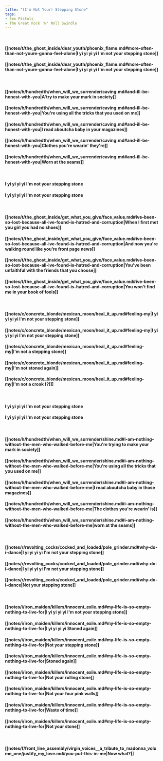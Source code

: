 ```yaml
---
title: "(I'm Not Your) Stepping Stone"
tags:
- Sex Pistols
- The Great Rock 'N' Roll Swindle
---
```

&nbsp;
#### [[notes/t/the_ghost_inside/dear_youth/phoenix_flame.md#more-often-than-not-youre-gonna-feel-alone|I yi yi yi yi I'm not your stepping stone]]
#### [[notes/t/the_ghost_inside/dear_youth/phoenix_flame.md#more-often-than-not-youre-gonna-feel-alone|I yi yi yi yi I'm not your stepping stone]]
&nbsp;
#### [[notes/h/hundredth/when_will_we_surrender/caving.md#and-ill-be-honest-with-you|A'try to make your mark in society]]
#### [[notes/h/hundredth/when_will_we_surrender/caving.md#and-ill-be-honest-with-you|You're using all the tricks that you used on me]]
#### [[notes/h/hundredth/when_will_we_surrender/caving.md#and-ill-be-honest-with-you|I read aboutcha baby in your magazines]]
#### [[notes/h/hundredth/when_will_we_surrender/caving.md#and-ill-be-honest-with-you|Clothes you're wearin' they're]]
#### [[notes/h/hundredth/when_will_we_surrender/caving.md#and-ill-be-honest-with-you|Worn at the seams]]
&nbsp;
#### I yi yi yi yi I'm not your stepping stone
#### I yi yi yi yi I'm not your stepping stone
&nbsp;
#### [[notes/t/the_ghost_inside/get_what_you_give/face_value.md#ive-been-so-lost-because-all-ive-found-is-hatred-and-corruption|When I first met you girl you had no shoes]]
#### [[notes/t/the_ghost_inside/get_what_you_give/face_value.md#ive-been-so-lost-because-all-ive-found-is-hatred-and-corruption|And now you're walking round like you're front page news]]
#### [[notes/t/the_ghost_inside/get_what_you_give/face_value.md#ive-been-so-lost-because-all-ive-found-is-hatred-and-corruption|You've been unfaithful with the friends that you choose]]
#### [[notes/t/the_ghost_inside/get_what_you_give/face_value.md#ive-been-so-lost-because-all-ive-found-is-hatred-and-corruption|You won't find me in your book of fools]]
&nbsp;
#### [[notes/c/concrete_blonde/mexican_moon/heal_it_up.md#feeling-my|I yi yi yi yi I'm not your stepping stone]]
#### [[notes/c/concrete_blonde/mexican_moon/heal_it_up.md#feeling-my|I yi yi yi yi I'm not your stepping stone]]
#### [[notes/c/concrete_blonde/mexican_moon/heal_it_up.md#feeling-my|I'm not a stepping stone]]
#### [[notes/c/concrete_blonde/mexican_moon/heal_it_up.md#feeling-my|I'm not stoned again]]
#### [[notes/c/concrete_blonde/mexican_moon/heal_it_up.md#feeling-my|I'm not a crook (?)]]
&nbsp;
#### I yi yi yi yi I'm not your stepping stone
#### I yi yi yi yi I'm not your stepping stone
&nbsp;
#### [[notes/h/hundredth/when_will_we_surrender/shine.md#i-am-nothing-without-the-men-who-walked-before-me|You're trying to make your mark in society]]
#### [[notes/h/hundredth/when_will_we_surrender/shine.md#i-am-nothing-without-the-men-who-walked-before-me|You're using all the tricks that you used on me]]
#### [[notes/h/hundredth/when_will_we_surrender/shine.md#i-am-nothing-without-the-men-who-walked-before-me|I read aboutcha baby in those magazines]]
#### [[notes/h/hundredth/when_will_we_surrender/shine.md#i-am-nothing-without-the-men-who-walked-before-me|The clothes you're wearin' is]]
#### [[notes/h/hundredth/when_will_we_surrender/shine.md#i-am-nothing-without-the-men-who-walked-before-me|worn at the seams]]
&nbsp;
#### [[notes/r/revolting_cocks/cocked_and_loaded/pole_grinder.md#why-do-i-dance|I yi yi yi yi I'm not your stepping stone]]
#### [[notes/r/revolting_cocks/cocked_and_loaded/pole_grinder.md#why-do-i-dance|I yi yi yi yi I'm not your stepping stone]]
#### [[notes/r/revolting_cocks/cocked_and_loaded/pole_grinder.md#why-do-i-dance|Not your stepping stone]]
&nbsp;
#### [[notes/i/iron_maiden/killers/innocent_exile.md#my-life-is-so-empty-nothing-to-live-for|I yi yi yi yi I'm not your stepping stone]]
#### [[notes/i/iron_maiden/killers/innocent_exile.md#my-life-is-so-empty-nothing-to-live-for|I yi yi yi yi Stoned again]]
#### [[notes/i/iron_maiden/killers/innocent_exile.md#my-life-is-so-empty-nothing-to-live-for|Not your stepping stone]]
#### [[notes/i/iron_maiden/killers/innocent_exile.md#my-life-is-so-empty-nothing-to-live-for|Stoned again]]
#### [[notes/i/iron_maiden/killers/innocent_exile.md#my-life-is-so-empty-nothing-to-live-for|Not your rolling stone]]
#### [[notes/i/iron_maiden/killers/innocent_exile.md#my-life-is-so-empty-nothing-to-live-for|Not your four pink walls]]
#### [[notes/i/iron_maiden/killers/innocent_exile.md#my-life-is-so-empty-nothing-to-live-for|Waste of time]]
#### [[notes/i/iron_maiden/killers/innocent_exile.md#my-life-is-so-empty-nothing-to-live-for|Not your stone]]
&nbsp;
#### [[notes/f/front_line_assembly/virgin_voices__a_tribute_to_madonna_volume_one/justify_my_love.md#you-put-this-in-me|Now what?]]
